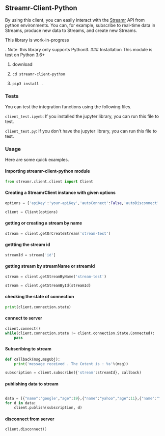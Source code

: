 


## Streamr-Client-Python

By using this client, you can easily interact with the [Streamr](http://www.streamr.com) API from python environments. You can, for example, subscribe to real-time data in Streams, produce new data to Streams, and create new Streams.

This library is work-in-progress


. Note: this library only supports Python3. ### Installation
This module is test on Python 3.6+

1. download

2. `cd streamr-client-python`

3. `pip3 install .`

### Tests
You can test the integration functions using the following files.

`client_test.ipynb`: If you installed the jupyter library, you can run this file to test.

`client_test.py`: If you don't have the jupyter library, you can run this file to test.

### Usage

Here are some quick examples.

#### Importing streamr-client-python module

```python
from streamr.client.client import Client
```

#### Creating a StreamrClient instance with given options

```python
options = {'apiKey':'your-apiKey','autoConnect':False,'autoDisconnect':False}

client = Client(options)
```
#### getting or creating a stream by name

```python
stream = client.getOrCreateStream('stream-test')
```

#### gettting the stream id

```python
streamId = stream['id']
```

#### getting stream by streamName or streamId

```python
stream = client.getStreamByName('stream-test')

stream = client.getStreamById(streamId)
``` 

#### checking the state of connection

```python
print(client.connection.state)
```

#### connect to server

```python
client.connect()
while(client.connection.state != client.connection.State.Connected):
	pass
```

#### Subscribing to stream
```python
def callback(msg,msgObj):
	print('message received . The Cotent is : %s'%(msg))

subscription = client.subscribe({'stream':streamId}, callback)
```


#### publishing data to stream

```python

data = [{"name":'google',"age":19},{"name":"yahoo","age":11},{"name":"facebook","age":13},{"name":"twitter","age":1}]
for d in data:
    client.publish(subscription, d)
```

#### disconnect from server

```python
client.disconnect()
```

